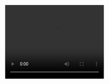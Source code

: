 <video width="320" height="240" controls>
  <source type="video/mp4" src="https://robocop79.github.io/Websiteland//Twitter/FLT.mp4">
</video>
